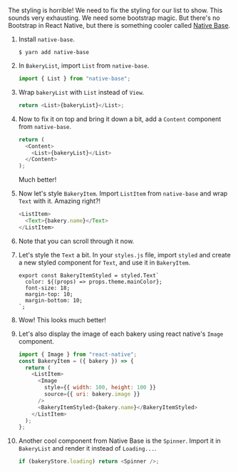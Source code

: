 The styling is horrible! We need to fix the styling for our list to show. This sounds very exhausting. We need some bootstrap magic. But there's no Bootstrap in React Native, but there is something cooler called [Native Base](https://nativebase.io/).

1. Install `native-base`.

   ```shell
   $ yarn add native-base
   ```

2. In `BakeryList`, import `List` from `native-base`.

   ```javascript
   import { List } from "native-base";
   ```

3. Wrap `bakeryList` with `List` instead of `View`.

   ```javascript
   return <List>{bakeryList}</List>;
   ```

4. Now to fix it on top and bring it down a bit, add a `Content` component from `native-base`.

   ```javascript
   return (
     <Content>
       <List>{bakeryList}</List>
     </Content>
   );
   ```

   Much better!

5. Now let's style `BakeryItem`. Import `ListItem` from `native-base` and wrap `Text` with it. Amazing right?!

   ```javascript
   <ListItem>
     <Text>{bakery.name}</Text>
   </ListItem>
   ```

6. Note that you can scroll through it now.

7. Let's style the `Text` a bit. In your `styles.js` file, import `styled` and create a new styled component for `Text`, and use it in `BakeryItem`.

   ```
   export const BakeryItemStyled = styled.Text`
     color: ${(props) => props.theme.mainColor};
     font-size: 18;
     margin-top: 10;
     margin-bottom: 10;
   `;
   ```

8. Wow! This looks much better!

9. Let's also display the image of each bakery using react native's `Image` component.

   ```javascript
   import { Image } from "react-native";
   const BakeryItem = ({ bakery }) => {
     return (
       <ListItem>
         <Image
           style={{ width: 100, height: 100 }}
           source={{ uri: bakery.image }}
         />
         <BakeryItemStyled>{bakery.name}</BakeryItemStyled>
       </ListItem>
     );
   };
   ```

10. Another cool component from Native Base is the `Spinner`. Import it in `BakeryList` and render it instead of `Loading...`.

    ```javascript
    if (bakeryStore.loading) return <Spinner />;
    ```
